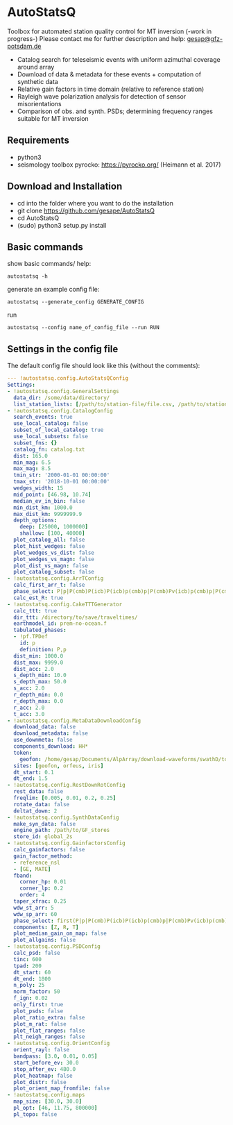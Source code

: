 # AutoStatsQ
Toolbox for automated station quality control for MT inversion (-work in progress-)
Please contact me for further description and help: gesap@gfz-potsdam.de

- Catalog search for teleseismic events with uniform azimuthal coverage around array
- Download of data & metadata for these events + computation of synthetic data
- Relative gain factors in time domain (relative to reference station)
- Rayleigh wave polarization analysis for detection of sensor misorientations
- Comparison of obs. and synth. PSDs; determining frequency ranges suitable for MT inversion


Requirements
------------

- python3
- seismology toolbox pyrocko: https://pyrocko.org/ (Heimann et al. 2017)

Download and Installation
-------------------------

- cd into the folder where you want to do the installation
- git clone https://github.com/gesape/AutoStatsQ
- cd AutoStatsQ
- (sudo) python3 setup.py install

Basic commands
--------------

show basic commands/ help:

	autostatsq -h


generate an example config file:

	autostatsq --generate_config GENERATE_CONFIG

run 

	autostatsq --config name_of_config_file --run RUN


Settings in the config file
---------------------------

The default config file should look like this (without the comments):

```yaml
--- !autostatsq.config.AutoStatsQConfig
Settings:
- !autostatsq.config.GeneralSettings
  data_dir: /some/data/directory/
  list_station_lists: [/path/to/station-file/file.csv, /path/to/station-file/file.xml]
- !autostatsq.config.CatalogConfig
  search_events: true
  use_local_catalog: false
  subset_of_local_catalog: true
  use_local_subsets: false
  subset_fns: {}
  catalog_fn: catalog.txt
  dist: 165.0
  min_mag: 6.5
  max_mag: 8.5
  tmin_str: '2000-01-01 00:00:00'
  tmax_str: '2018-10-01 00:00:00'
  wedges_width: 15
  mid_point: [46.98, 10.74]
  median_ev_in_bin: false
  min_dist_km: 1000.0
  max_dist_km: 9999999.9
  depth_options:
    deep: [25000, 1000000]
    shallow: [100, 40000]
  plot_catalog_all: false
  plot_hist_wedges: false
  plot_wedges_vs_dist: false
  plot_wedges_vs_magn: false
  plot_dist_vs_magn: false
  plot_catalog_subset: false
- !autostatsq.config.ArrTConfig
  calc_first_arr_t: false
  phase_select: P|p|P(cmb)P(icb)P(icb)p(cmb)p|P(cmb)Pv(icb)p(cmb)p|P(cmb)P<(icb)(cmb)p
  calc_est_R: true
- !autostatsq.config.CakeTTTGenerator
  calc_ttt: true
  dir_ttt: /directory/to/save/traveltimes/
  earthmodel_id: prem-no-ocean.f
  tabulated_phases:
  - !pf.TPDef
    id: p
    definition: P,p
  dist_min: 1000.0
  dist_max: 9999.0
  dist_acc: 2.0
  s_depth_min: 10.0
  s_depth_max: 50.0
  s_acc: 2.0
  r_depth_min: 0.0
  r_depth_max: 0.0
  r_acc: 2.0
  t_acc: 3.0
- !autostatsq.config.MetaDataDownloadConfig
  download_data: false
  download_metadata: false
  use_downmeta: false
  components_download: HH*
  token:
    geofon: /home/gesap/Documents/AlpArray/download-waveforms/swathD/token.asc
  sites: [geofon, orfeus, iris]
  dt_start: 0.1
  dt_end: 1.5
- !autostatsq.config.RestDownRotConfig
  rest_data: false
  freqlim: [0.005, 0.01, 0.2, 0.25]
  rotate_data: false
  deltat_down: 2
- !autostatsq.config.SynthDataConfig
  make_syn_data: false
  engine_path: /path/to/GF_stores
  store_id: global_2s
- !autostatsq.config.GainfactorsConfig
  calc_gainfactors: false
  gain_factor_method:
  - reference_nsl
  - [GE, MATE]
  fband:
    corner_hp: 0.01
    corner_lp: 0.2
    order: 4
  taper_xfrac: 0.25
  wdw_st_arr: 5
  wdw_sp_arr: 60
  phase_select: first(P|p|P(cmb)P(icb)P(icb)p(cmb)p|P(cmb)Pv(icb)p(cmb)p|P(cmb)P<(icb)(cmb)p)
  components: [Z, R, T]
  plot_median_gain_on_map: false
  plot_allgains: false
- !autostatsq.config.PSDConfig
  calc_psd: false
  tinc: 600
  tpad: 200
  dt_start: 60
  dt_end: 1800
  n_poly: 25
  norm_factor: 50
  f_ign: 0.02
  only_first: true
  plot_psds: false
  plot_ratio_extra: false
  plot_m_rat: false
  plot_flat_ranges: false
  plt_neigh_ranges: false
- !autostatsq.config.OrientConfig
  orient_rayl: false
  bandpass: [3.0, 0.01, 0.05]
  start_before_ev: 30.0
  stop_after_ev: 480.0
  plot_heatmap: false
  plot_distr: false
  plot_orient_map_fromfile: false
- !autostatsq.config.maps
  map_size: [30.0, 30.0]
  pl_opt: [46, 11.75, 800000]
  pl_topo: false
```